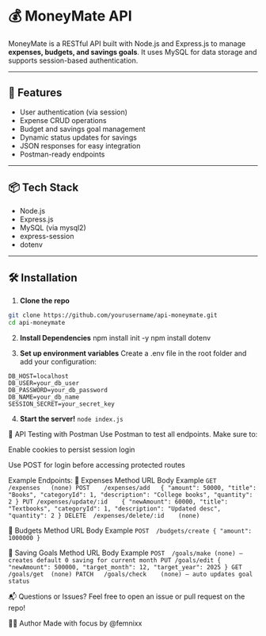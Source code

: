 # 💰 MoneyMate API

MoneyMate is a RESTful API built with Node.js and Express.js to manage **expenses, budgets, and savings goals**. It uses MySQL for data storage and supports session-based authentication.

---

## 🚀 Features

- User authentication (via session)
- Expense CRUD operations
- Budget and savings goal management
- Dynamic status updates for savings
- JSON responses for easy integration
- Postman-ready endpoints

---

## 📦 Tech Stack

- Node.js
- Express.js
- MySQL (via mysql2)
- express-session
- dotenv

---

## 🛠️ Installation

1. **Clone the repo**

```bash
git clone https://github.com/yourusername/api-moneymate.git
cd api-moneymate
```
2. **Install Dependencies**
npm install init -y
npm install dotenv

3. **Set up environment variables**
Create a .env file in the root folder and add your configuration:

```
DB_HOST=localhost
DB_USER=your_db_user
DB_PASSWORD=your_db_password
DB_NAME=your_db_name
SESSION_SECRET=your_secret_key
```
4. **Start the server!**
``node index.js``

🧪 API Testing with Postman
Use Postman to test all endpoints. Make sure to:

Enable cookies to persist session login

Use POST for login before accessing protected routes

Example Endpoints:
📄 Expenses
Method	URL	Body Example
``GET	/expenses	(none)
POST	/expenses/add	{ "amount": 50000, "title": "Books", "categoryId": 1, "description": "College books", "quantity": 2 }
PUT	/expenses/update/:id	{ "newAmount": 60000, "title": "Textbooks", "categoryId": 1, "description": "Updated desc", "quantity": 2 }
DELETE	/expenses/delete/:id	(none)``

💸 Budgets
Method	URL	Body Example
``POST	/budgets/create	{ "amount": 1000000 }``

🎯 Saving Goals
Method	URL	Body Example
``POST	/goals/make	(none) — creates default 0 saving for current month
PUT	/goals/edit	{ "newAmount": 500000, "target_month": 12, "target_year": 2025 }
GET	/goals/get	(none)
PATCH	/goals/check	(none) — auto updates goal status``

📬 Questions or Issues?
Feel free to open an issue or pull request on the repo!

🧑‍💻 Author
Made with focus by @femnixx

